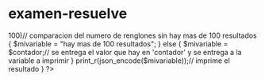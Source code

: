 # examen-resuelve

<?php
	$con = mysqli_connect("server","user","password","DB") or die ("No se pudo conectar a la bd");//comando para conectar el programa con la base de datos
	$id = id;// entrega del parámetro de identificacion del usuario
	$start = start;// entrega del parametro de fecha de inicio de busqueda
	$finish = finish;// entrega del parametro de fecha final de busqueda
	if (empty($id) || empty($start) || empty(finish))// condicion para que se entreguen parametros completos
	{
		$mivariable = "faltan parametros";
		print_r(json_encode($mivariable));
	}
	else
	{
		$contador = 0;// declaracion y limpueza de variable contador
		$sql = "select * from tbl_facturas where (id_name = '".$id."') and (fecha between '".$start."' and '".$finish."')";
		$result = mysqli_query($con, $sql) or die ($sql);// consulta con la base de datos con los parámetros
		$contador = mysqli_num_rows($result) or die ("error al contar");// realiza el conteo del numero de renglones consultados
		if ($contador > 100)// comparacion del numero de renglones sin hay mas de 100 resultados
		{
			$mivariable = "hay mas de 100 resultados";
		}
		else
		{
			$mivariable = $contador;//  se entrega  el valor que hay en 'contador' y se entrega a la variable a imprimir
		}
		print_r(json_encode($mivariable));// imprime el resultado
	}
?>

